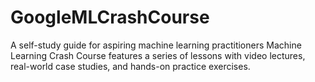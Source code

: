 # GoogleMLCrashCourse
A self-study guide for aspiring machine learning practitioners Machine Learning Crash Course features a series of lessons with video lectures, real-world case studies, and hands-on practice exercises.
